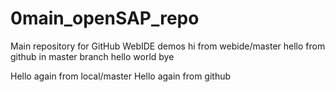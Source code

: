 # 0main_openSAP_repo
Main repository for GitHub WebIDE demos
hi from webide/master
hello from github in master branch
hello world
bye

Hello again from local/master
Hello again from github

